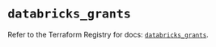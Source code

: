 # `databricks_grants`

Refer to the Terraform Registry for docs: [`databricks_grants`](https://registry.terraform.io/providers/databricks/databricks/1.79.0/docs/resources/grants).
